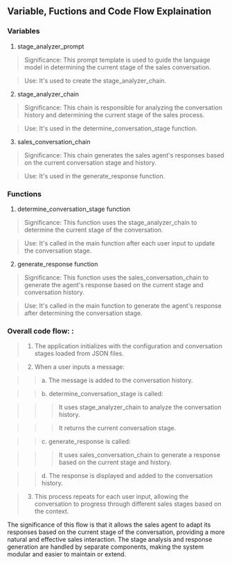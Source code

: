 ## Variable, Fuctions and Code Flow Explaination

### Variables

1. stage_analyzer_prompt

> Significance: This prompt template is used to guide the language model in determining the current stage of the sales conversation.

> Use: It's used to create the stage_analyzer_chain.

2. stage_analyzer_chain

> Significance: This chain is responsible for analyzing the conversation history and determining the current stage of the sales process.

> Use: It's used in the determine_conversation_stage function.

3. sales_conversation_chain

> Significance: This chain generates the sales agent's responses based on the current conversation stage and history.

> Use: It's used in the generate_response function.

### Functions

1. determine_conversation_stage function

> Significance: This function uses the stage_analyzer_chain to determine the current stage of the conversation.

> Use: It's called in the main function after each user input to update the conversation stage.

2. generate_response function

> Significance: This function uses the sales_conversation_chain to generate the agent's response based on the current stage and conversation history.

> Use: It's called in the main function to generate the agent's response after determining the conversation stage.

### Overall code flow: :

> 1. The application initializes with the configuration and conversation stages loaded from JSON files.

> 2. When a user inputs a message:

>> a. The message is added to the conversation history.

>> b. determine_conversation_stage is called:

>>> It uses stage_analyzer_chain to analyze the conversation history.

>>> It returns the current conversation stage.

>> c. generate_response is called:

>>> It uses sales_conversation_chain to generate a response based on the current stage and history.

>> d. The response is displayed and added to the conversation history.


> 3. This process repeats for each user input, allowing the conversation to progress through different sales stages based on the context.

The significance of this flow is that it allows the sales agent to adapt its responses based on the current stage of the conversation, providing a more natural and effective sales interaction. The stage analysis and response generation are handled by separate components, making the system modular and easier to maintain or extend.

